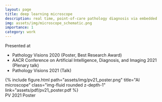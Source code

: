 ```yaml
---
layout: page
title: deep learning microscope
description: real time, point-of-care pathology diagnosis via embedded deep learning
img: assets/img/microscope_schematic.png
importance: 1
category: work
---
```


Presented at 

* Pathology Visions 2020 (Poster, Best Research Award)
* AACR Conference on Artificial Intelligence, Diagnosis, and Imaging 2021 (Plenary talk)
* Pathology Visions 2021 (Talk)

<div class="row">
    <div class="col-sm mt-3 mt-md-0">
        {% include figure.html path="assets/img/pv21_poster.png" title="AI microscope" class="img-fluid rounded z-depth-1" link="assets/pdf/pv21_poster.pdf %}
    </div>
</div>
<div class="caption">
    PV 2021 Poster
</div>
